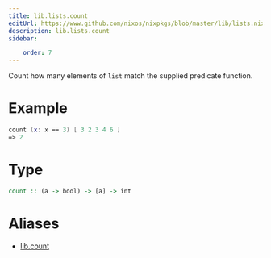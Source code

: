 ```yaml
---
title: lib.lists.count
editUrl: https://www.github.com/nixos/nixpkgs/blob/master/lib/lists.nix#L420C5
description: lib.lists.count
sidebar:

    order: 7
---
```


Count how many elements of `list` match the supplied predicate
function.

# Example

```nix
count (x: x == 3) [ 3 2 3 4 6 ]
=> 2
```

# Type

```haskell
count :: (a -> bool) -> [a] -> int
```


# Aliases

- [lib.count](reference/lib/lib-count)


